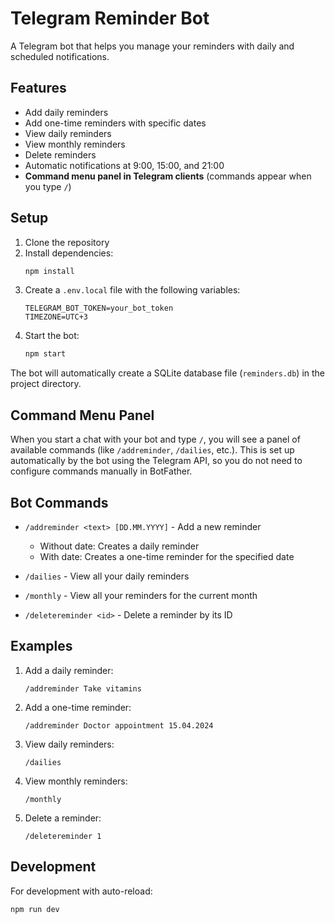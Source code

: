 # Telegram Reminder Bot

A Telegram bot that helps you manage your reminders with daily and scheduled notifications.

## Features

- Add daily reminders
- Add one-time reminders with specific dates
- View daily reminders
- View monthly reminders
- Delete reminders
- Automatic notifications at 9:00, 15:00, and 21:00
- **Command menu panel in Telegram clients** (commands appear when you type `/`)

## Setup

1. Clone the repository
2. Install dependencies:
   ```bash
   npm install
   ```
3. Create a `.env.local` file with the following variables:
   ```
   TELEGRAM_BOT_TOKEN=your_bot_token
   TIMEZONE=UTC+3
   ```
4. Start the bot:
   ```bash
   npm start
   ```

The bot will automatically create a SQLite database file (`reminders.db`) in the project directory.

## Command Menu Panel

When you start a chat with your bot and type `/`, you will see a panel of available commands (like `/addreminder`, `/dailies`, etc.). This is set up automatically by the bot using the Telegram API, so you do not need to configure commands manually in BotFather.

## Bot Commands

- `/addreminder <text> [DD.MM.YYYY]` - Add a new reminder
  - Without date: Creates a daily reminder
  - With date: Creates a one-time reminder for the specified date

- `/dailies` - View all your daily reminders

- `/monthly` - View all your reminders for the current month

- `/deletereminder <id>` - Delete a reminder by its ID

## Examples

1. Add a daily reminder:
   ```
   /addreminder Take vitamins
   ```

2. Add a one-time reminder:
   ```
   /addreminder Doctor appointment 15.04.2024
   ```

3. View daily reminders:
   ```
   /dailies
   ```

4. View monthly reminders:
   ```
   /monthly
   ```

5. Delete a reminder:
   ```
   /deletereminder 1
   ```

## Development

For development with auto-reload:
```bash
npm run dev
``` 